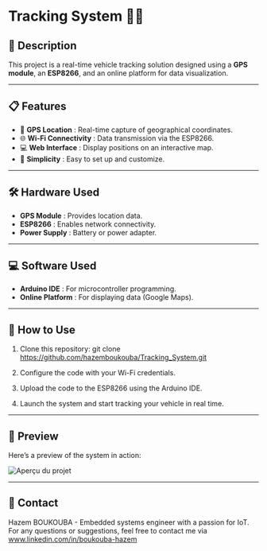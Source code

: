 # Tracking System 🚗📡

## **📖 Description**

This project is a real-time vehicle tracking solution designed using a **GPS module**, an **ESP8266**, and an online platform for data visualization.

---
## 📋 Features
- 📍 **GPS Location** : Real-time capture of geographical coordinates.
- 🌐 **Wi-Fi Connectivity** : Data transmission via the ESP8266.
- 💻 **Web Interface** : Display positions on an interactive map.
- 🔧 **Simplicity** : Easy to set up and customize.
---
## 🛠️ Hardware Used
- **GPS Module** : Provides location data.
- **ESP8266** : Enables network connectivity.
- **Power Supply** : Battery or power adapter.
---
## 💻 Software Used
- **Arduino IDE** : For microcontroller programming.
- **Online Platform** : For displaying data (Google Maps).
---
## 📜 How to Use
1. Clone this repository:
   git clone https://github.com/hazemboukouba/Tracking_System.git
   
3. Configure the code with your Wi-Fi credentials.
4. Upload the code to the ESP8266 using the Arduino IDE.
5. Launch the system and start tracking your vehicle in real time.
---
## 📸 Preview

Here’s a preview of the system in action:

![Aperçu du projet](./Capture3.PNG)

---

## 📧 Contact
Hazem BOUKOUBA - Embedded systems engineer with a passion for IoT.
For any questions or suggestions, feel free to contact me via www.linkedin.com/in/boukouba-hazem


 
